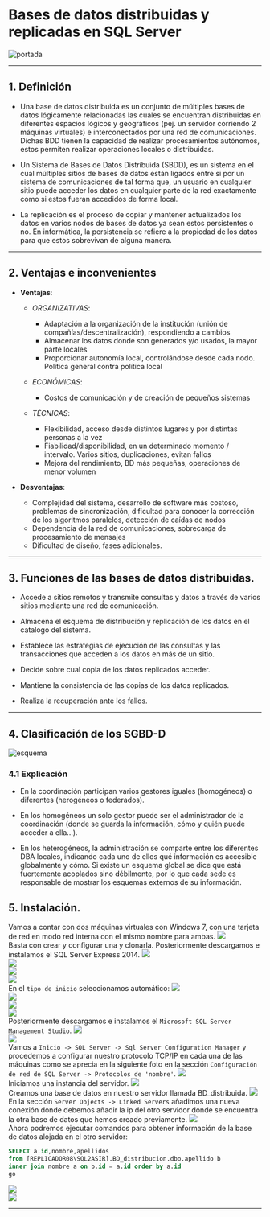 # Bases de datos distribuidas y replicadas en SQL Server

![portada](./img/portada.jpg)

___

## 1. Definición

* Una base de datos distribuida es un conjunto de múltiples bases de datos lógicamente relacionadas
las cuales se encuentran distribuidas en diferentes espacios lógicos y geográficos
(pej. un servidor corriendo 2 máquinas virtuales) e interconectados por una red de comunicaciones.
Dichas BDD tienen la capacidad de realizar procesamientos autónomos, estos permiten realizar operaciones locales o distribuidas.

* Un Sistema de Bases de Datos Distribuida (SBDD), es un sistema en el cual múltiples sitios de bases de datos están ligados entre si por un sistema de comunicaciones de tal forma que, un usuario en cualquier sitio puede acceder los datos en cualquier parte de la red exactamente como si estos fueran accedidos de forma local.

* La replicación es el proceso de copiar y mantener actualizados los datos en varios nodos de bases de datos ya sean estos persistentes o no. En informática, la persistencia se refiere a la propiedad de los datos para que estos sobrevivan de alguna manera.

---

## 2. Ventajas e inconvenientes

* **Ventajas**:

  * *ORGANIZATIVAS*:
    * Adaptación a la organización de la institución (unión de compañías/descentralización), respondiendo a cambios
    * Almacenar los datos donde son generados y/o usados, la mayor parte locales
    * Proporcionar autonomía local, controlándose desde cada nodo. Política general contra política local

  * *ECONÓMICAS*:
      * Costos de comunicación y de creación de pequeños sistemas

  * *TÉCNICAS*:
    * Flexibilidad, acceso desde distintos lugares y por distintas personas a la vez
    * Fiabilidad/disponibilidad, en un determinado momento / intervalo. Varios sitios, duplicaciones, evitan fallos
    * Mejora del rendimiento, BD más pequeñas, operaciones de menor volumen

* **Desventajas**:
  * Complejidad del sistema, desarrollo de software más costoso, problemas de sincronización, dificultad para conocer la corrección de los algoritmos paralelos, detección de caídas de nodos
  * Dependencia de la red de comunicaciones, sobrecarga de procesamiento de mensajes
  * Dificultad de diseño, fases adicionales.

___

## 3. Funciones de las bases de datos distribuidas.

- Accede a sitios remotos y transmite consultas y datos a través de varios sitios mediante una red de comunicación.

- Almacena el esquema de distribución y replicación de los datos en el catalogo del sistema.

- Establece las estrategias de ejecución de las consultas y las transacciones que acceden a los datos en más de un sitio.

- Decide sobre cual copia de los datos replicados acceder.

- Mantiene la consistencia de las copias de los datos replicados.

- Realiza la recuperación ante los fallos.


___

## 4. Clasificación de los SGBD-D

![esquema](./img/esquema.png)

### 4.1 Explicación
- En la coordinación participan varios gestores iguales
(homogéneos) o diferentes (herogéneos o federados).

- En los homogéneos un solo gestor puede ser el administrador
de la coordinación (donde se guarda la información, cómo y
quién puede acceder a ella...).

- En los heterogéneos, la administración se comparte entre los
diferentes DBA locales, indicando cada uno de ellos qué
información es accesible globalmente y cómo. Si existe un
esquema global se dice que está fuertemente acoplados sino
débilmente, por lo que cada sede es responsable de mostrar
los esquemas externos de su información.

## 5. Instalación.
Vamos a contar con dos máquinas virtuales con Windows 7, con una tarjeta de red en modo red interna con el mismo nombre para ambas.
![](./img/18.png)  
Basta con crear y configurar una y clonarla. Posteriormente descargamos e instalamos el SQL Server Express 2014.
![](./img/3.png)  
![](./img/4.png)  
![](./img/5.png)  
![](./img/6.png)  
En el `tipo de inicio` seleccionamos automático:
![](./img/7.png)  
![](./img/8.png)  
![](./img/9.png)  
![](./img/10.png)  
Posteriormente descargamos e instalamos el `Microsoft SQL Server Management Studio`.
![](./img/11.png)  
![](./img/12.png)  
Vamos a `Inicio -> SQL Server -> Sql Server Configuration Manager` y procedemos a configurar nuestro protocolo TCP/IP en cada una de las máquinas como se aprecia en la siguiente foto en la sección `Configuración de red de SQL Server -> Protocolos de 'nombre'`.
![](./img/14.png)  
Iniciamos una instancia del servidor.
![](./img/13.png)  
Creamos una base de datos en nuestro servidor llamada BD_distribuida.
![](./img/16.png)  
En la sección `Server Objects -> Linked Servers` añadimos una nueva conexión donde debemos añadir la ip del otro servidor donde se encuentra la otra base de datos que hemos creado previamente.
![](./img/15.png)  
Ahora podremos ejecutar comandos para obtener información de la base de datos alojada en el otro servidor:
```sql
SELECT a.id,nombre,apellidos
from [REPLICADOR08\SQL2ASIR].BD_distribucion.dbo.apellido b
inner join nombre a on b.id = a.id order by a.id
go
```
![](./img/17.png)  
![](./img/19.png)  
___
